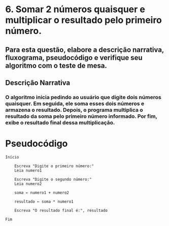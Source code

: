 # 6. Somar 2 números quaisquer e multiplicar o resultado pelo primeiro número.
## Para esta questão, elabore a descrição narrativa, fluxograma, pseudocódigo e verifique seu algoritmo com o teste de mesa.

## Descrição Narrativa
### O algoritmo inicia pedindo ao usuário que digite dois números quaisquer. Em seguida, ele soma esses dois números e armazena o resultado. Depois, o programa multiplica o resultado da soma pelo primeiro número informado. Por fim, exibe o resultado final dessa multiplicação.

# Pseudocódigo
```
Início

    Escreva "Digite o primeiro número:"
    Leia numero1

    Escreva "Digite o segundo número:"
    Leia numero2

    soma ← numero1 + numero2

    resultado ← soma * numero1

    Escreva "O resultado final é:", resultado

Fim
```